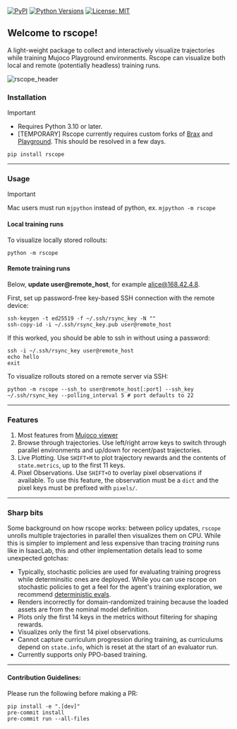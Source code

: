 [![PyPI](https://img.shields.io/pypi/v/rscope.svg)](https://pypi.org/project/rscope/) [![Python Versions](https://img.shields.io/pypi/pyversions/rscope.svg)](https://pypi.org/project/rscope/) [![License: MIT](https://img.shields.io/pypi/l/rscope.svg)](https://opensource.org/licenses/MIT)

## Welcome to rscope!

A light-weight package to collect and interactively visualize trajectories while training Mujoco Playground environments. Rscope can visualize both local and remote (potentially headless) training runs.

![rscope_header](https://github.com/user-attachments/assets/225d0290-501d-4a2e-ace9-f2122786ffb6)

### Installation
> [!IMPORTANT]
> - Requires Python 3.10 or later.
> - [TEMPORARY] Rscope currently requires custom forks of [Brax](https://github.com/Andrew-Luo1/brax/tree/rscope) and [Playground](https://github.com/Andrew-Luo1/mujoco_playground_new/tree/rscope). This should be resolved in a few days.

`pip install rscope`

---

### Usage
> [!IMPORTANT]
> Mac users must run `mjpython` instead of python, ex. `mjpython -m rscope`

#### Local training runs
To visualize locally stored rollouts:

`python -m rscope`

#### Remote training runs
Below, **update user@remote_host**, for example alice@168.42.4.8.

First, set up password-free key-based SSH connection with the remote device:
```
ssh-keygen -t ed25519 -f ~/.ssh/rsync_key -N ""
ssh-copy-id -i ~/.ssh/rsync_key.pub user@remote_host
```
If this worked, you should be able to ssh in without using a password:
```
ssh -i ~/.ssh/rsync_key user@remote_host
echo hello
exit
```

To visualize rollouts stored on a remote server via SSH:

`python -m rscope --ssh_to user@remote_host[:port] --ssh_key ~/.ssh/rsync_key --polling_interval 5 # port defaults to 22`

---

### Features

1. Most features from [Mujoco viewer](https://mujoco.readthedocs.io/en/stable/programming/samples.html#sasimulate)
2. Browse through trajectories. Use left/right arrow keys to switch through parallel environments and up/down for recent/past trajectories.
3. Live Plotting. Use `SHIFT+M` to plot trajectory rewards and the contents of `state.metrics`, up to the first 11 keys.
4. Pixel Observations. Use `SHIFT+O` to overlay pixel observations if available. To use this feature, the observation must be a `dict` and the pixel keys must be prefixed with `pixels/`.

---
### Sharp bits

Some background on how rscope works: between policy updates, `rscope` unrolls multiple trajectories in parallel then visualizes them on CPU. While this is simpler to implement and less expensive than tracing *training* runs like in IsaacLab, this and other implementation details lead to some unexpected gotchas:
- Typically, stochastic policies are used for evaluating training progress while determinsitic ones are deployed. While you can use rscope on stochastic policies to get a feel for the agent's training exploration, we recommend [deterministic evals](https://github.com/google/brax/blob/main/brax/training/agents/ppo/train.py#L232).
- Renders incorrectly for domain-randomized training because the loaded assets are from the nominal model definition.
- Plots only the first 14 keys in the metrics without filtering for shaping rewards.
- Visualizes only the first 14 pixel observations.
- Cannot capture curriculum progression during training, as curriculums depend on `state.info`, which is reset at the start of an evaluator run.
- Currently supports only PPO-based training.

---
#### Contribution Guidelines:

Please run the following before making a PR:
```
pip install -e ".[dev]"
pre-commit install
pre-commit run --all-files
```
